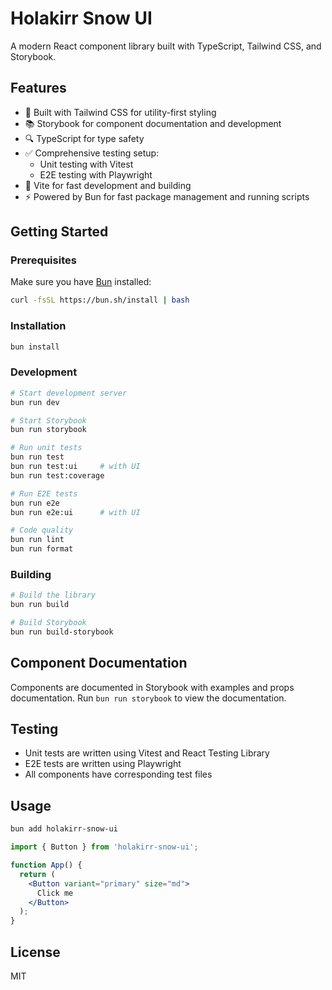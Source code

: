 # Holakirr Snow UI

A modern React component library built with TypeScript, Tailwind CSS, and Storybook.

## Features

- 🎨 Built with Tailwind CSS for utility-first styling
- 📚 Storybook for component documentation and development
- 🔍 TypeScript for type safety
- ✅ Comprehensive testing setup:
  - Unit testing with Vitest
  - E2E testing with Playwright
- 🚀 Vite for fast development and building
- ⚡️ Powered by Bun for fast package management and running scripts

## Getting Started

### Prerequisites

Make sure you have [Bun](https://bun.sh) installed:
```bash
curl -fsSL https://bun.sh/install | bash
```

### Installation

```bash
bun install
```

### Development

```bash
# Start development server
bun run dev

# Start Storybook
bun run storybook

# Run unit tests
bun run test
bun run test:ui     # with UI
bun run test:coverage

# Run E2E tests
bun run e2e
bun run e2e:ui      # with UI

# Code quality
bun run lint
bun run format
```

### Building

```bash
# Build the library
bun run build

# Build Storybook
bun run build-storybook
```

## Component Documentation

Components are documented in Storybook with examples and props documentation. Run `bun run storybook` to view the documentation.

## Testing

- Unit tests are written using Vitest and React Testing Library
- E2E tests are written using Playwright
- All components have corresponding test files

## Usage

```bash
bun add holakirr-snow-ui
```

```jsx
import { Button } from 'holakirr-snow-ui';

function App() {
  return (
    <Button variant="primary" size="md">
      Click me
    </Button>
  );
}
```

## License

MIT
